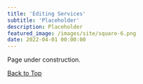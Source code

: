 ```yaml
---
title: 'Editing Services'
subtitle: 'Placeholder'
description: Placeholder
featured_image: /images/site/square-6.png
date: 2022-04-01 00:00:00
---
```


Page under construction.

<a href="#" class="button button--large">Back to Top</a>